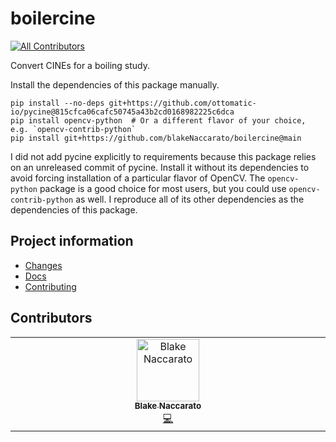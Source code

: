 # boilercine

[![All Contributors](https://img.shields.io/github/all-contributors/softboiler/boilercine?color=ee8449&style=flat-square)](#contributors)

Convert CINEs for a boiling study.

Install the dependencies of this package manually.

```Shell
pip install --no-deps git+https://github.com/ottomatic-io/pycine@815cfca06cafc50745a43b2cd0168982225c6dca
pip install opencv-python  # Or a different flavor of your choice, e.g. `opencv-contrib-python`
pip install git+https://github.com/blakeNaccarato/boilercine@main
```

I did not add pycine explicitly to requirements because this package relies on an unreleased commit of pycine. Install it without its dependencies to avoid forcing installation of a particular flavor of OpenCV. The `opencv-python` package is a good choice for most users, but you could use `opencv-contrib-python` as well. I reproduce all of its other dependencies as the dependencies of this package.

## Project information

- [Changes](<https://softboiler.github.io/boilercine/changelog.html>)
- [Docs](<https://softboiler.github.io/boilercine>)
- [Contributing](<https://softboiler.github.io/boilercine/contributing.html>)

## Contributors

<!-- ALL-CONTRIBUTORS-LIST:START - Do not remove or modify this section -->
<!-- prettier-ignore-start -->
<!-- markdownlint-disable -->
<table>
  <tbody>
    <tr>
      <td align="center" valign="top" width="14.28%"><a href="https://www.blakenaccarato.com/"><img src="https://avatars.githubusercontent.com/u/20692450?v=4?s=100" width="100px;" alt="Blake Naccarato"/><br /><sub><b>Blake Naccarato</b></sub></a><br /><a href="#code-blakeNaccarato" title="Code">💻</a></td>
    </tr>
  </tbody>
</table>

<!-- markdownlint-restore -->
<!-- prettier-ignore-end -->

<!-- ALL-CONTRIBUTORS-LIST:END -->
